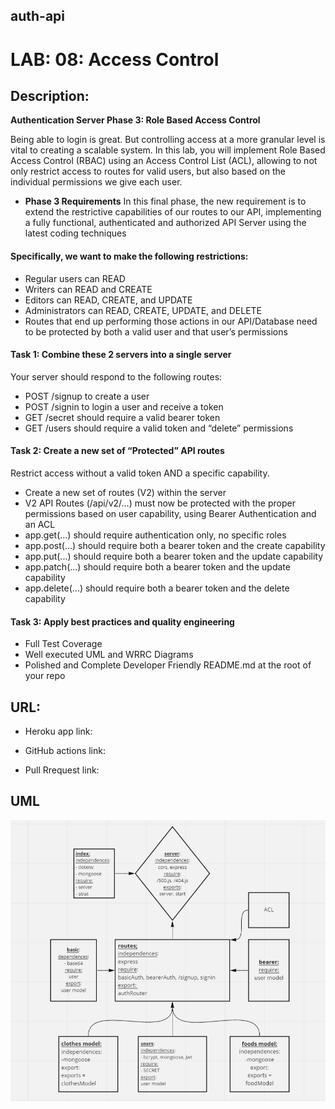 ## auth-api

# LAB: 08: Access Control

## Description:

**Authentication Server Phase 3: Role Based Access Control**

Being able to login is great. But controlling access at a more granular level is vital to creating a scalable system. In this lab, you will implement Role Based Access Control (RBAC) using an Access Control List (ACL), allowing to not only restrict access to routes for valid users, but also based on the individual permissions we give each user.


- **Phase 3 Requirements**
In this final phase, the new requirement is to extend the restrictive capabilities of our routes to our API, implementing a fully functional, authenticated and authorized API Server using the latest coding techniques

#### Specifically, we want to make the following restrictions:

- Regular users can READ
- Writers can READ and CREATE
- Editors can READ, CREATE, and UPDATE
- Administrators can READ, CREATE, UPDATE, and DELETE
- Routes that end up performing those actions in our API/Database need to be protected by both a valid user and that user’s permissions


#### Task 1: Combine these 2 servers into a single server
Your server should respond to the following routes:
- POST /signup to create a user
- POST /signin to login a user and receive a token
- GET /secret should require a valid bearer token
- GET /users should require a valid token and “delete” permissions


#### Task 2: Create a new set of “Protected” API routes
Restrict access without a valid token AND a specific capability.

- Create a new set of routes (V2) within the server
- V2 API Routes (/api/v2/...) must now be protected with the proper permissions based on user capability, using Bearer Authentication and an ACL
- app.get(...) should require authentication only, no specific roles
- app.post(...) should require both a bearer token and the create capability
- app.put(...) should require both a bearer token and the update capability
- app.patch(...) should require both a bearer token and the update capability
- app.delete(...) should require both a bearer token and the delete capability
#### Task 3: Apply best practices and quality engineering
- Full Test Coverage
- Well executed UML and WRRC Diagrams
- Polished and Complete Developer Friendly README.md at the root of your repo


## URL:


- Heroku app link:





- GitHub actions link:







- Pull Rrequest link:






## UML

![UML-Lab8](./UML-Lab8.PNG)